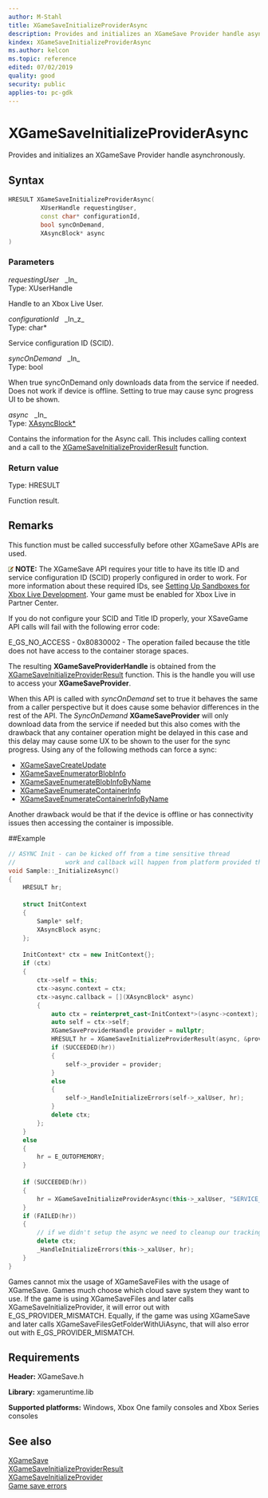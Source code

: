 ```yaml
---
author: M-Stahl
title: XGameSaveInitializeProviderAsync
description: Provides and initializes an XGameSave Provider handle asynchronously.
kindex: XGameSaveInitializeProviderAsync
ms.author: kelcon
ms.topic: reference
edited: 07/02/2019
quality: good
security: public
applies-to: pc-gdk
---
```


# XGameSaveInitializeProviderAsync  

Provides and initializes an XGameSave Provider handle asynchronously.

## Syntax  
  
```cpp
HRESULT XGameSaveInitializeProviderAsync(  
         XUserHandle requestingUser,  
         const char* configurationId,  
         bool syncOnDemand,  
         XAsyncBlock* async  
)  
```  
  
### Parameters  
  
*requestingUser* &nbsp;&nbsp;\_In\_  
Type: XUserHandle  

  
Handle to an Xbox Live User. 


*configurationId* &nbsp;&nbsp;\_In\_z\_  
Type: char*  

  
Service configuration ID (SCID).  


*syncOnDemand* &nbsp;&nbsp;\_In\_  
Type: bool  

  
When true syncOnDemand only downloads data from the service if needed. Does not work if device is offline. 
Setting to true may cause sync progress UI to be shown.  


*async* &nbsp;&nbsp;\_In\_  
Type: [XAsyncBlock*](../../xasync/structs/xasyncblock.md)  

  
Contains the information for the Async call. This includes calling context and a call to the 
[XGameSaveInitializeProviderResult](xgamesaveinitializeproviderresult.md) function.


  
### Return value
Type: HRESULT
  
Function result.  
  
## Remarks  
  
This function must be called successfully before other XGameSave APIs are used. 

![alert](../../../../../../resources/gamecore/images/en-us/common/note.gif) **NOTE:** The XGameSave API requires your title to have its title ID and service configuration ID (SCID) 
properly configured in order to work. For more information about these required IDs, see [Setting Up Sandboxes for Xbox 
Live Development](../../../../live/test-release/sandboxes/live-setting-up-sandboxes.md). Your game must be enabled for Xbox Live in Partner Center.

If you do not configure your SCID and Title ID properly, your XSaveGame API calls will fail with the following error code:

E_GS_NO_ACCESS - 0x80830002 - The operation failed because the title does not have access to the container storage spaces.  

The resulting **XGameSaveProviderHandle** is obtained from the 
[XGameSaveInitializeProviderResult](xgamesaveinitializeproviderresult.md) function. This is the handle you will use to 
access your **XGameSaveProvider**. 

When this API is called with *syncOnDemand* set to true it behaves the same from a caller perspective but it does cause 
some behavior differences in the rest of the API. The *SyncOnDemand* **XGameSaveProvider** will only download data from 
the service if needed but this also comes with the drawback that any container operation might be delayed in this case 
and this delay may cause some UX to be shown to the user for the sync progress. Using any of the following methods can 
force a sync:
- [XGameSaveCreateUpdate](xgamesavecreateupdate.md)
- [XGameSaveEnumeratorBlobInfo](xgamesaveenumerateblobinfo.md) 
- [XGameSaveEnumerateBlobInfoByName](xgamesaveenumerateblobinfobyname.md)
- [XGameSaveEnumerateContainerInfo](xgamesaveenumeratecontainerinfo.md)
- [XGameSaveEnumerateContainerInfoByName](xgamesaveenumeratecontainerinfobyname.md)

Another drawback would be that if the device is offline or has connectivity issues then accessing the container is 
impossible. 

##Example

```cpp
// ASYNC Init - can be kicked off from a time sensitive thread 
//              work and callback will happen from platform provided threads 
void Sample::_InitializeAsync() 
{ 
    HRESULT hr; 
  
    struct InitContext 
    { 
        Sample* self; 
        XAsyncBlock async; 
    }; 
  
    InitContext* ctx = new InitContext{}; 
    if (ctx) 
    { 
        ctx->self = this; 
        ctx->async.context = ctx; 
        ctx->async.callback = [](XAsyncBlock* async) 
        { 
            auto ctx = reinterpret_cast<InitContext*>(async->context); 
            auto self = ctx->self; 
            XGameSaveProviderHandle provider = nullptr; 
            HRESULT hr = XGameSaveInitializeProviderResult(async, &provider); 
            if (SUCCEEDED(hr)) 
            { 
                self->_provider = provider; 
            } 
            else 
            { 
                self->_HandleInitializeErrors(self->_xalUser, hr); 
            } 
            delete ctx; 
        }; 
    } 
    else 
    { 
        hr = E_OUTOFMEMORY; 
    } 
  
    if (SUCCEEDED(hr)) 
    { 
        hr = XGameSaveInitializeProviderAsync(this->_xalUser, "SERVICE_CONFIG_ID-DEADBEEF0123", false, &ctx->async); 
    } 
    if (FAILED(hr)) 
    { 
        // if we didn't setup the async we need to cleanup our tracking context 
        delete ctx; 
        _HandleInitializeErrors(this->_xalUser, hr); 
    } 
} 
```  

Games cannot mix the usage of XGameSaveFiles with the usage of XGameSave. Games much choose which cloud save system
they want to use. If the game is using XGameSaveFiles and later calls XGameSaveInitializeProvider, it will error out 
with E_GS_PROVIDER_MISMATCH. Equally, if the game was using XGameSave and later calls XGameSaveFilesGetFolderWithUiAsync,
that will also error out with E_GS_PROVIDER_MISMATCH.

## Requirements  
  
**Header:** XGameSave.h
  
**Library:** xgameruntime.lib  
  
**Supported platforms:** Windows, Xbox One family consoles and Xbox Series consoles  
  
## See also  
[XGameSave](../xgamesave_members.md)  
[XGameSaveInitializeProviderResult](xgamesaveinitializeproviderresult.md)  
[XGameSaveInitializeProvider](xgamesaveinitializeprovider.md)  
[Game save errors](../../../../system/overviews/game-save/game-saves-errors.md)